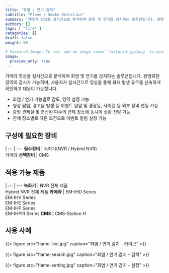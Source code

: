```yaml
---
title: "화염 / 연기 감지"
subtitle: "Flame / Smoke Detection"
summary: "카메라 영상을 실시간으로 분석하여 화염 및 연기를 감지하는 솔루션입니다. 광범위한 영역의 감시가 가능하며, 사용자가 실시간으로 영상을 통해 화재 발생 유무를 신속하게 확인하고 대응이 가능합니다."
authors: []
tags: [ "fire" ]
categories: []
draft: false
weight: 90

# Featured Image: Tu use, add an image named `faetured.jpg/png` to your page's folder.
image:
  preview_only: true
---
```


카메라 영상을 실시간으로 분석하여 화염 및 연기를 감지하는 솔루션입니다. 광범위한 영역의 감시가 가능하며, 사용자가 실시간으로 영상을 통해 화재 발생 유무를 신속하게 확인하고 대응이 가능합니다.

- 화염 / 연기 기능별로 감도, 영역 설정 가능
- 영상 팝업, 경고음 발생 등 이벤트 알람 및 경광등, 사이렌 등 외부 장비 연동 가능
- 중앙 관제실 및 분산된 다수의 관제 장소에 동시에 상황 전달 가능
- 관제 장소별로 다른 조건으로 이벤트 알림 설정 가능

<div class="container">
<div class="row">
<div class="col-12 col-sm-6 pl-0">

## 구성에 필요한 장비

|
:-: | ---
**필수장비** | 녹화기(NVR / Hybrid NVR)<br>카메라
**선택장비** | CMS

</div>
<div class="col-12 col-sm-6 pl-0">

## 적용 가능 제품

|
:-: | ---
**녹화기** | NVR 전체 제품<br>Hybrid NVR 전체 제품
**카메라** | EM-IHD Series<br>EM-IHV Series<br>EM-IHE Series<br>EM-IHP Series<br>EM-IHPIR Series
**CMS** | CMS-Station H

</div>
</div>
</div>

## 사용 사례

{{< figure src="flame-live.jpg" caption="화염 / 연기 감지 - 라이브" >}}

{{< figure src="flame-search.jpg" caption="화염 / 연기 감지 - 검색" >}}

{{< figure src="flame-setting.jpg" caption="화염 / 연기 감지 - 설정" >}}
